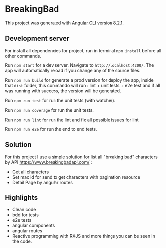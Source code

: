 # BreakingBad

This project was generated with [Angular CLI](https://github.com/angular/angular-cli) version 8.2.1.

## Development server

For install all dependencies for project, run in terminal `npm install` before all other commands.


Run `npm start` for a dev server. Navigate to `http://localhost:4200/`. The app will automatically reload if you change any of the source files.


Run `npm run build` for generate a prod version for deploy the app, inside that `dist` folder, this commando will run : lint + unit tests + e2e test and if all was running with success, the version will be generated.

Run `npm run test` for run the unit tests (with watcher).

Run `npm run coverage` for run the unit tests.

Run `npm run lint` for run the lint and fix all possible issues for lint

Run `npm run e2e` for run the end to end tests.
    
 

## Solution

For this project I use a simple solution for list all "breaking bad" characters by API https://www.breakingbadapi.com/  :

* Get all characters
* Set max id for send to get characters with pagination resource
* Detail Page by angular routes

## Highlights
* Clean code
* bdd for tests
* e2e tests
* angular components
* angular routes
* Reactive programming with RXJS and more things you can be seen in the code.
